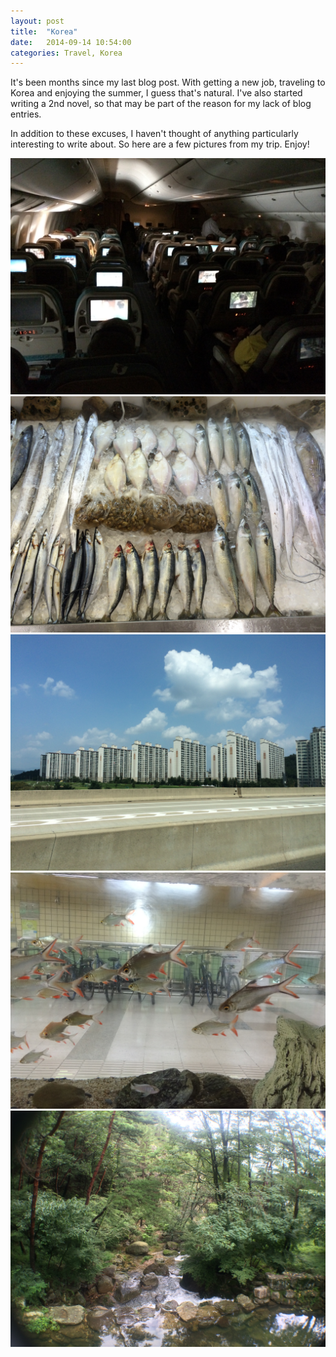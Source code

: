 ```yaml
---
layout: post
title:  "Korea"
date:   2014-09-14 10:54:00
categories: Travel, Korea
---
```


It's been months since my last blog post. With getting a new job, traveling to Korea and enjoying the summer, I guess that's natural. I've also started writing a 2nd novel, so that may be part of the reason for my lack of blog entries.

In addition to these excuses, I haven't thought of anything particularly interesting to write about. So here are a few pictures from my trip. Enjoy!

![Singapore Airlines][1]
![Fish Market][2]
![Apartments][3]
![Fish in Subway][4]
![Gumi][5]


[1]: /images/korea-IMG_8763.jpg
[2]: /images/korea-IMG_8787.jpg
[3]: /images/korea-IMG_8828.jpg
[4]: /images/korea-IMG_8835.jpg
[5]: /images/korea-IMG_8928.jpg